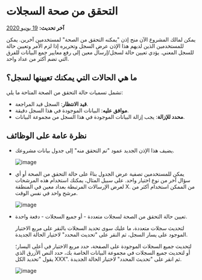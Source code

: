 # التحقق من صحة السجلات
**آخر تحديث:** <a href="https://github.com/kobotoolbox/docs/blob/d5cdd698b4a91c3c45216f5a0f91ff7f0704a495/source/record_validation.md" class="reference">19 يونيو 2020</a>

يمكن لمالك المشروع الآن منح إذن "يمكنه التحقق من الصحة" لمستخدمين آخرين. يمكن للمستخدمين الذين لديهم هذا الإذن عرض السجل وتحريره إذا لزم الأمر وتعيين حالة للسجل المعني. يؤدي تعيين حالة لسجل/إرسال معين إلى رفع معايير جمع البيانات للفرق التي تضم أكثر من عداد واحد.

## ما هي الحالات التي يمكنك تعيينها لسجل؟

تشمل تسميات حالة التحقق من الصحة المتاحة ما يلي:

* **قيد الانتظار**: السجل قيد المراجعة.
* **موافق عليه**: البيانات الموجودة في هذا السجل دقيقة.
* **محدد للإزالة**: يجب إزالة البيانات الموجودة في هذا السجل من مجموعة البيانات.

## نظرة عامة على الوظائف

* يضيف هذا الإذن الجديد عمود "تم التحقق منه" إلى جدول بيانات مشروعك.

    ![image](/images/record_validation/validated.png)

* يمكن للمستخدمين تصفية عرض الجدول بناءً على حالة التحقق من الصحة أو أي سؤال آخر من نوع اختيار واحد. على سبيل المثال، يمكنك استخدام هذه المرشحات لعرض الإرسالات المرتبطة بعداد معين في المنطقة X. من الممكن استخدام أكثر من مرشح واحد في نفس الوقت.

    ![image](/images/record_validation/filter.png)

* تعيين حالة التحقق من الصحة لسجلات متعددة - أو جميع السجلات - دفعة واحدة.

    لتحديث سجلات متعددة، ما عليك سوى تحديد السجلات بالنقر على مربع الاختيار الموجود على يسار السجل، ثم النقر على "تحديث المحدد" لاختيار الحالة الجديدة.

    لتحديث جميع السجلات الموجودة على الصفحة، حدد مربع الاختيار في أعلى اليسار؛ أو لتحديث جميع السجلات في مجموعة البيانات الخاصة بك، حدد النص الأزرق الذي يقول "تحديد الكل XXX". ثم انقر على "تحديث المحدد" لاختيار الحالة الجديدة.

    ![image](/images/record_validation/select.png)